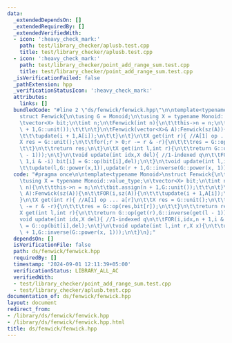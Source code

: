 ```yaml
---
data:
  _extendedDependsOn: []
  _extendedRequiredBy: []
  _extendedVerifiedWith:
  - icon: ':heavy_check_mark:'
    path: test/library_checker/aplusb.test.cpp
    title: test/library_checker/aplusb.test.cpp
  - icon: ':heavy_check_mark:'
    path: test/library_checker/point_add_range_sum.test.cpp
    title: test/library_checker/point_add_range_sum.test.cpp
  _isVerificationFailed: false
  _pathExtension: hpp
  _verificationStatusIcon: ':heavy_check_mark:'
  attributes:
    links: []
  bundledCode: "#line 2 \"ds/fenwick/fenwick.hpp\"\n\ntemplate<typename Monoid>\n\
    struct Fenwick{\n\tusing G = Monoid;\n\tusing X = typename Monoid::value_type;\n\
    \tvector<X> bit;\n\tint n;\n\tFenwick(int n){\n\t\tthis->n = n;\n\t\tbit.assign(n\
    \ + 1,G::unit());\t\t\n\t}\n\tFenwick(vector<X>& A):Fenwick(sz(A)){\n\t\tFOR(i,sz(A)){\n\
    \t\t\tupdate(i + 1,A[i]);\n\t\t}\n\t}\n\tX get(int r){ //A[1] op ... a[r]\n\t\t\
    X res = G::unit();\n\t\tfor(;r > 0;r -= r & -r){\n\t\t\tres = G::op(res,bit[r]);\n\
    \t\t}\n\t\treturn res;\n\t}\n\tX get(int l,int r){\n\t\treturn G::op(get(r),G::inverse(get(l\
    \ - 1)));\n\t}\n\tvoid update(int idx,X del){ //1-indexed q\n\t\tFOR(i,idx,n +\
    \ 1,i & -i) bit[i] = G::op(bit[i],del);\n\t}\n\tvoid update(int l,int r,X x){\n\
    \t\tupdate(l,G::power(x,1)),update(r + 1,G::inverse(G::power(x, 1)));\n\t}\n};\n"
  code: "#pragma once\n\ntemplate<typename Monoid>\nstruct Fenwick{\n\tusing G = Monoid;\n\
    \tusing X = typename Monoid::value_type;\n\tvector<X> bit;\n\tint n;\n\tFenwick(int\
    \ n){\n\t\tthis->n = n;\n\t\tbit.assign(n + 1,G::unit());\t\t\n\t}\n\tFenwick(vector<X>&\
    \ A):Fenwick(sz(A)){\n\t\tFOR(i,sz(A)){\n\t\t\tupdate(i + 1,A[i]);\n\t\t}\n\t\
    }\n\tX get(int r){ //A[1] op ... a[r]\n\t\tX res = G::unit();\n\t\tfor(;r > 0;r\
    \ -= r & -r){\n\t\t\tres = G::op(res,bit[r]);\n\t\t}\n\t\treturn res;\n\t}\n\t\
    X get(int l,int r){\n\t\treturn G::op(get(r),G::inverse(get(l - 1)));\n\t}\n\t\
    void update(int idx,X del){ //1-indexed q\n\t\tFOR(i,idx,n + 1,i & -i) bit[i]\
    \ = G::op(bit[i],del);\n\t}\n\tvoid update(int l,int r,X x){\n\t\tupdate(l,G::power(x,1)),update(r\
    \ + 1,G::inverse(G::power(x, 1)));\n\t}\n};"
  dependsOn: []
  isVerificationFile: false
  path: ds/fenwick/fenwick.hpp
  requiredBy: []
  timestamp: '2024-09-01 12:11:39+05:00'
  verificationStatus: LIBRARY_ALL_AC
  verifiedWith:
  - test/library_checker/point_add_range_sum.test.cpp
  - test/library_checker/aplusb.test.cpp
documentation_of: ds/fenwick/fenwick.hpp
layout: document
redirect_from:
- /library/ds/fenwick/fenwick.hpp
- /library/ds/fenwick/fenwick.hpp.html
title: ds/fenwick/fenwick.hpp
---
```

